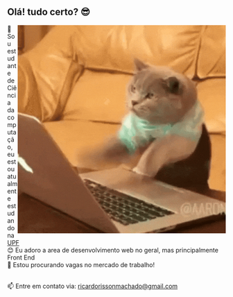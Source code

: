 ## Olá! tudo certo? 😎

<img src = "giphy.gif" width = "480px" align = "right">

🌱 Sou estudante de Ciência da computação, eu estou atualmente estudando na [UPF](https://www.upf.br/)<br>
😊 Eu adoro a area de desenvolvimento web no geral, mas principalmente Front End<br>
🔭 Estou procurando vagas no mercado de trabalho!<br><br>

📫 Entre em contato via: ricardorissonmachado@gmail.com
